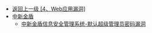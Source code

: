 - [返回上一级 [4、Web应用漏洞]](/4、Web应用漏洞)
- [中新金盾](/4、Web应用漏洞/中新金盾/)
  - [中新金盾信息安全管理系统-默认超级管理员密码漏洞](/4、Web应用漏洞/中新金盾/中新金盾信息安全管理系统-默认超级管理员密码漏洞.md)
